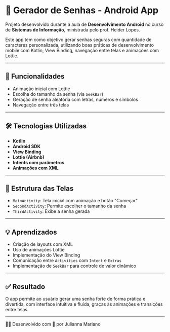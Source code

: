 # 🔐 Gerador de Senhas - Android App

Projeto desenvolvido durante a aula de **Desenvolvimento Android** no curso de **Sistemas de Informação**, ministrada pelo prof. Heider Lopes.

Este app tem como objetivo gerar senhas seguras com quantidade de caracteres personalizada, utilizando boas práticas de desenvolvimento mobile com Kotlin, View Binding, navegação entre telas e animações com Lottie.

---

## 📱 Funcionalidades

- Animação inicial com Lottie
- Escolha do tamanho da senha (via `SeekBar`)
- Geração de senha aleatória com letras, números e símbolos
- Navegação entre três telas 

---

## 🛠️ Tecnologias Utilizadas

- **Kotlin**
- **Android SDK**
- **View Binding**
- **Lottie (Airbnb)**
- **Intents com parâmetros**
- **Animações com XML**

---

## 🧩 Estrutura das Telas

- `MainActivity`: Tela inicial com animação e botão "Começar"
- `SecondActivity`: Permite escolher o tamanho da senha
- `ThirdActivity`: Exibe a senha gerada

---

## 💡 Aprendizados

- Criação de layouts com XML
- Uso de animações Lottie
- Implementação do View Binding
- Comunicação entre `Activities` com `Intent` e `Extras`
- Implementação de `SeekBar` para controle de valor dinâmico

---


## ✅ Resultado

O app permite ao usuário gerar uma senha forte de forma prática e divertida, com interface intuitiva e fluída, graças às animações e transições entre telas.

---

👩‍💻 Desenvolvido com 💙 por Julianna Mariano



 
